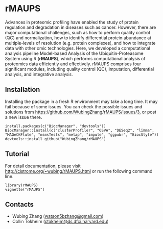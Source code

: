 # rMAUPS

Advances in proteomic profiling have enabled the study of protein regulation and degradation in diseases such as cancer. However, there are major computational challenges, such as how to perform quality control (QC) and normalization, how to identify differential protein abundance at multiple-levels of resolution (e.g. protein complexes), and how to integrate data with other omic technologies. Here, we developed a computational analysis pipeline Model-based Analysis of the Ubiquitin-Proteasome System using R (**rMAUPS**), which performs computational analysis of proteomics data efficiently and effectively. rMAUPS comprises four significant modules, including quality control (QC), imputation, differential analysis, and integrative analysis.

## Installation
Installing the package in a fresh R environment may take a long time. It may fail because of some issues. You can check the possible issues and solutions from https://github.com/WubingZhang/rMAUPS/issues/3, or post a new issue there.

```
install.packages(c("BiocManager", "devtools"))
BiocManager::install(c("clusterProfiler", "GSVA", "DESeq2", "limma", "MAGeCKFlute", "msmsTests", "metap", "impute", "ggpubr", "BiocStyle"))
devtools::install_github("WubingZhang/rMAUPS")
```

## Tutorial
For detail documentation, please visit http://cistrome.org/~wubing/rMAUPS.html or run the following command line.

```
library(rMAUPS)
vignette("rMAUPS")
```


## Contacts

* Wubing Zhang (watson5bzhang@gmail.com)
* Collin Tokheim (ctokheim@ds.dfci.harvard.edu)

